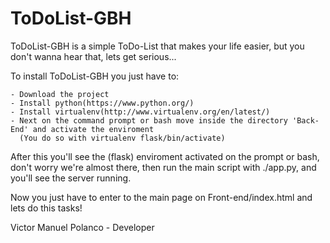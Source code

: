 ToDoList-GBH
============

ToDoList-GBH is a simple ToDo-List that makes your life easier, but you don't wanna hear that, lets get serious...

  To install ToDoList-GBH you just have to:

    - Download the project
    - Install python(https://www.python.org/)
    - Install virtualenv(http://www.virtualenv.org/en/latest/)
    - Next on the command prompt or bash move inside the directory 'Back-End' and activate the enviroment
      (You do so with virtualenv flask/bin/activate)

  After this you'll see the (flask) enviroment activated on the prompt or bash, don't worry we're almost there, then run the main script with ./app.py, and you'll see the server running.
  
  Now you just have to enter to the main page on Front-end/index.html and lets do this tasks!
  
  
  Victor Manuel Polanco - Developer
